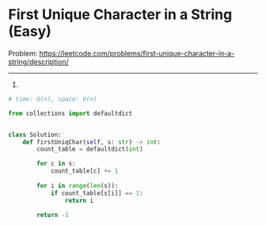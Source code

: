 First Unique Character in a String (Easy)
===

Problem: https://leetcode.com/problems/first-unique-character-in-a-string/description/

---

1. 
```python
# time: O(n), space: O(n)

from collections import defaultdict


class Solution:
    def firstUniqChar(self, s: str) -> int:
        count_table = defaultdict(int)

        for c in s:
            count_table[c] += 1
        
        for i in range(len(s)):
            if count_table[s[i]] == 1:
                return i
        
        return -1
```
